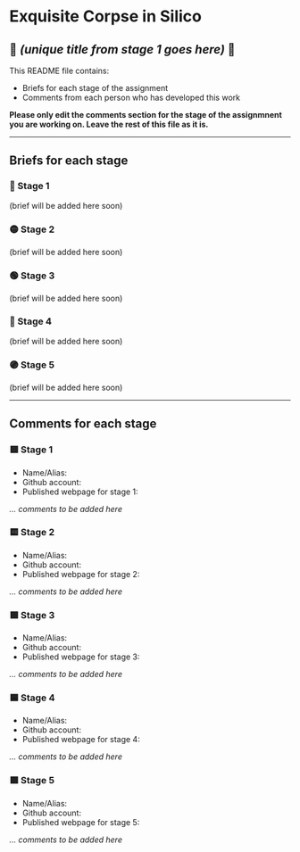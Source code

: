 # Exquisite Corpse in Silico
## 🔻 *(unique title from stage 1 goes here)* 🔻

This README file contains:
- Briefs for each stage of the assignment
- Comments from each person who has developed this work

**Please only edit the comments section for the stage of the assignmnent you are working on. Leave the rest of this file as it is.**

*****
## Briefs for each stage

### 🔴 Stage 1
(brief will be added here soon)

### 🟡 Stage 2
(brief will be added here soon)

### 🟢 Stage 3
(brief will be added here soon)

### 🔵 Stage 4
(brief will be added here soon)

### 🟣 Stage 5
(brief will be added here soon)

*****
## Comments for each stage

### 🟥 Stage 1
- Name/Alias:
- Github account:
- Published webpage for stage 1:

*... comments to be added here*

### 🟨 Stage 2
- Name/Alias:
- Github account:
- Published webpage for stage 2:

*... comments to be added here*

### 🟩 Stage 3
- Name/Alias:
- Github account:
- Published webpage for stage 3:

*... comments to be added here*

### 🟦 Stage 4
- Name/Alias:
- Github account:
- Published webpage for stage 4:

*... comments to be added here*

### 🟪 Stage 5
- Name/Alias:
- Github account:
- Published webpage for stage 5:

*... comments to be added here*
